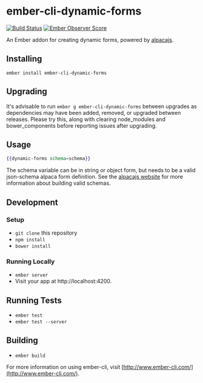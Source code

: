 # ember-cli-dynamic-forms

[![Build Status](https://travis-ci.org/toddjordan/ember-cli-dynamic-forms.svg?branch=master)](https://travis-ci.org/toddjordan/ember-cli-dynamic-forms)
[![Ember Observer Score](http://emberobserver.com/badges/ember-cli-dynamic-forms.svg)](http://emberobserver.com/addons/ember-cli-dynamic-forms)

An Ember addon for creating dynamic forms, powered by [alpacajs](http://alpacajs.org).

## Installing

`ember install ember-cli-dynamic-forms`

## Upgrading

It's advisable to run `ember g ember-cli-dynamic-forms` between upgrades as dependencies may have been added, removed, or upgraded between releases. Please try this, along with clearing node_modules and bower_components before reporting issues after upgrading.

## Usage

```hbs
{{dynamic-forms schema=schema}}
```

The schema variable can be in string or object form, but needs to be a valid json-schema alpaca form definition. See the [alpacajs website](http://alpacajs.org) for more information about building valid schemas.

## Development

### Setup

* `git clone` this repository
* `npm install`
* `bower install`

### Running Locally

* `ember server`
* Visit your app at http://localhost:4200.

## Running Tests

* `ember test`
* `ember test --server`

## Building

* `ember build`

For more information on using ember-cli, visit [http://www.ember-cli.com/](http://www.ember-cli.com/).
